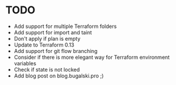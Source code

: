 # TODO

* Add support for multiple Terraform folders
* Add support for import and taint
* Don't apply if plan is empty
* Update to Terraform 0.13
* Add support for git flow branching
* Consider if there is more elegant way for Terraform environment variables
* Check if state is not locked
* Add blog post on blog.bugalski.pro ;)
